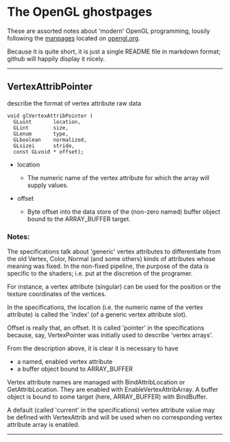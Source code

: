 # The OpenGL ghostpages

These are assorted notes about 'modern' OpenGL programming, lousily
following the [manpages][] located on [opengl.org][].

Because it is quite short, it is just a single README file in markdown format;
github will happily display it nicely.

[manpages]: http://www.opengl.org/sdk/docs/man/xhtml/
[opengl.org]: http://www.opengl.org/

----------------------------------------------------------------------

## VertexAttribPointer

describe the format of vertex attribute raw data

    void glVertexAttribPointer (
      GLuint       location, 
      GLint        size, 
      GLenum       type, 
      GLboolean    normalized, 
      GLsizei      stride, 
      const GLvoid * offset);

* location
  - The numeric name of the vertex attribute for which the array will supply
  values.

* offset
  - Byte offset into the data store of the (non-zero named) buffer object
  bound to the ARRAY_BUFFER target.

### Notes:

The specifications talk about 'generic' vertex attributes to differentiate from
the old Vertex, Color, Normal (and some others) kinds of attributes whose
meaning was fixed. In the non-fixed pipeline, the purpose of the data is
specific to the shaders; i.e. put at the discretion of the programer.

For instance, a vertex attribute (singular) can be used for the position or the
texture coordinates of the vertices.

In the specifications, the location (i.e. the numeric name of the vertex
attribute) is called the 'index' (of a generic vertex attribute slot).

Offset is really that, an offset. It is called 'pointer' in the specifications
because, say, VertexPointer was initially used to describe 'vertex arrays'.

From the description above, it is clear it is necessary to have
- a named, enabled vertex attribute
- a buffer object bound to ARRAY_BUFFER

Vertex attribute names are managed with BindAttribLocation or
GetAttribLocation.  They are enabled with EnableVertexAttribArray. A buffer
object is bound to some target (here, ARRAY_BUFFER) with BindBuffer.

A default (called 'current' in the specifications) vertex attribute value may
be defined with VertexAttrib and will be used when no corresponding vertex
attribute array is enabled.

----------------------------------------------------------------------

